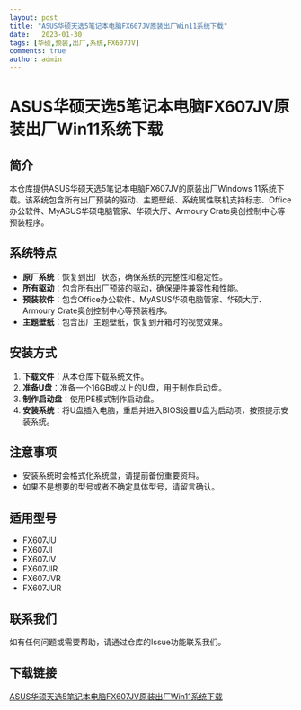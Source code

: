 ```yaml
---
layout: post
title: "ASUS华硕天选5笔记本电脑FX607JV原装出厂Win11系统下载"
date:   2023-01-30
tags: [华硕,预装,出厂,系统,FX607JV]
comments: true
author: admin
---
```

# ASUS华硕天选5笔记本电脑FX607JV原装出厂Win11系统下载

## 简介

本仓库提供ASUS华硕天选5笔记本电脑FX607JV的原装出厂Windows 11系统下载。该系统包含所有出厂预装的驱动、主题壁纸、系统属性联机支持标志、Office办公软件、MyASUS华硕电脑管家、华硕大厅、Armoury Crate奥创控制中心等预装程序。

## 系统特点

- **原厂系统**：恢复到出厂状态，确保系统的完整性和稳定性。
- **所有驱动**：包含所有出厂预装的驱动，确保硬件兼容性和性能。
- **预装软件**：包含Office办公软件、MyASUS华硕电脑管家、华硕大厅、Armoury Crate奥创控制中心等预装程序。
- **主题壁纸**：包含出厂主题壁纸，恢复到开箱时的视觉效果。

## 安装方式

1. **下载文件**：从本仓库下载系统文件。
2. **准备U盘**：准备一个16GB或以上的U盘，用于制作启动盘。
3. **制作启动盘**：使用PE模式制作启动盘。
4. **安装系统**：将U盘插入电脑，重启并进入BIOS设置U盘为启动项，按照提示安装系统。

## 注意事项

- 安装系统时会格式化系统盘，请提前备份重要资料。
- 如果不是想要的型号或者不确定具体型号，请留言确认。

## 适用型号

- FX607JU
- FX607JI
- FX607JV
- FX607JIR
- FX607JVR
- FX607JUR

## 联系我们

如有任何问题或需要帮助，请通过仓库的Issue功能联系我们。

## 下载链接

[ASUS华硕天选5笔记本电脑FX607JV原装出厂Win11系统下载](https://pan.quark.cn/s/b106db58e765)